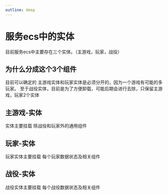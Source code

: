 ```yaml
---
outline: deep
---
```


# 服务ecs中的实体

目前服务ecs中主要存在三个实体。（主游戏，玩家，战役）

## 为什么分成这个3个组件
目前可以确定的 主游戏实体和玩家实体是必须分开的，因为一个游戏有可能的多玩家。
至于战役实体，目前是为了方便卸载，可能后期会进行去除，只保留主游戏，玩家2个实体

## 主游戏-实体
实体主要挂载 除战役和玩家外的通用组件

## 玩家-实体
玩家实体主要挂载 每个玩家数据状态及相关组件

## 战役-实体
战役实体主要挂载 每个战役数据状态及相关组件